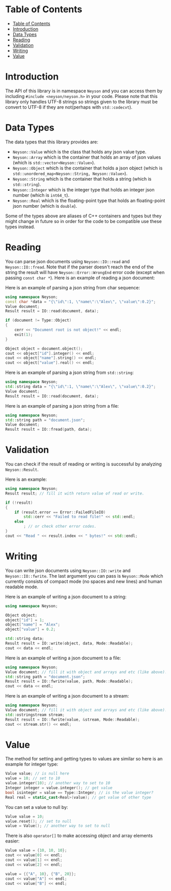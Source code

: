 # Table of Contents
- [Table of Contents](#table-of-contents)
- [Introduction](#introduction)
- [Data Types](#data-types)
- [Reading](#reading)
- [Validation](#validation)
- [Writing](#writing)
- [Value](#value)

# Introduction
The API of this library is in namespace ```Neyson``` and you can access them by including ```#include <neyson/neyson.h>``` in your code. Please note that this library only handles UTF-8 strings so strings given to the library must be convert to UTF-8 if they are not(perhaps with ```std::codecvt```).

# Data Types
The data types that this library provides are:

+ ```Neyson::Value``` which is the class that holds any json value type.
+ ```Neyson::Array``` which is the container that holds an array of json values (which is ```std::vector<Neyson::Value>```).
+ ```Neyson::Object``` which is the container that holds a json object (which is ```std::unordered_map<Neyson::String, Neyson::Value>```).
+ ```Neyson::String``` which is the container that holds a string (which is ```std::string```).
+ ```Neyson::Integer``` which is the integer type that holds an integer json number (which is ```int64_t```).
+ ```Neyson::Real``` which is the floating-point type that holds an floating-point json number (which is ```double```).

Some of the types above are aliases of C++ containers and types but they might change in future so in order for the code to be compatible use these types instead.

# Reading
You can parse json documents using ```Neyson::IO::read``` and ```Neyson::IO::fread```. Note that if the parser doesn't reach the end of the string the result will have ```Neyson::Error::WrongEnd``` error code (except when passing ```const char *```). Here is an example of reading a json document:

Here is an example of parsing a json string from char sequence:

``` c++
using namespace Neyson;
const char *data = "{\"id\":1, \"name\":\"Alex\", \"value\":0.2}";
Value document;
Result result = IO::read(document, data);

if (document != Type::Object)
{
    cerr << "Document root is not object!" << endl;
    exit(1);
}

Object object = document.object();
cout << object["id"].integer() << endl;
cout << object["name"].string() << endl;
cout << object["value"].real() << endl;
```

Here is an example of parsing a json string from ```std::string```:

``` c++
using namespace Neyson;
std::string data = "{\"id\":1, \"name\":\"Alex\", \"value\":0.2}";
Value document;
Result result = IO::read(document, data);
```

Here is an example of parsing a json string from a file:

``` c++
using namespace Neyson;
std::string path = "document.json";
Value document;
Result result = IO::fread(path, data);
```

# Validation
You can check if the result of reading or writing is successful by analyzing ```Neyson::Result```.

Here is an example:

``` c++
using namespace Neyson;
Result result; // fill it with return value of read or write.

if (!result)
{
    if (result.error == Error::FailedFileIO)
        std::cerr << "Failed to read file!" << std::endl;
    else
        ; // or check other error codes.
}
cout << "Read " << result.index << " bytes!" << std::endl;
```

# Writing
You can write json documents using ```Neyson::IO::write``` and ```Neyson::IO::fwrite```. The last argument you can pass is ```Neyson::Mode``` which currently consists of compact mode (no spaces and new lines) and human readable mode.

Here is an example of writing a json document to a string:

``` c++
using namespace Neyson;

Object object;
object["id"] = 1;
object["name"] = "Alex";
object["value"] = 0.2;

std::string data;
Result result = IO::write(object, data, Mode::Readable);
cout << data << endl;
```

Here is an example of writing a json document to a file:

``` c++
using namespace Neyson;
Value document; // fill it with object and arrays and etc (like above).
std::string path = "document.json";
Result result = IO::fwrite(value, path, Mode::Readable);
cout << data << endl;
```

Here is an example of writing a json document to a stream:

``` c++
using namespace Neyson;
Value document; // fill it with object and arrays and etc (like above).
std::ostringstream stream;
Result result = IO::fwrite(value, &stream, Mode::Readable);
cout << stream.str() << endl;
```

# Value
The method for setting and getting types to values are similar so here is an example for integer type:

``` c++
Value value; // is null here
value = 10; // set to 10
value.integer(10); // another way to set to 10
Integer integer = value.integer(); // get value
bool isinteger = value == Type::Integer; // is the value integer?
Real real = static_cast<Real>(value); // get value of other type
```

You can set a value to null by:

``` c++
Value value = 10;
value.reset(); // set to null
value = Value(); // another way to set to null
```

There is also ```operator[]``` to make accessing object and array elements easier:

``` c++
Value value = {10, 10, 10};
cout << value[0] << endl;
cout << value[1] << endl;
cout << value[2] << endl;

value = {{"A", 10}, {"B", 20}};
cout << value["A"] << endl;
cout << value["B"] << endl;
```
